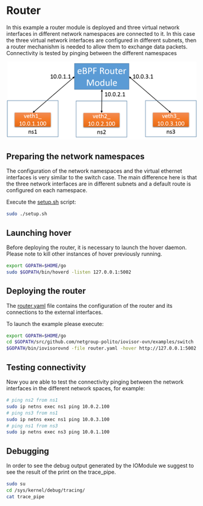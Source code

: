 # Router

In this example a router module is deployed and three virtual network interfaces
in different network namespaces are connected to it.
In this case the three virtual network interfaces are configured in different
subnets, then a router mechanishm is needed to allow them to exchange data packets.
Connectivity is tested by pinging between the different namespaces

<center><a href="../../images/router_tutorial.png"><img src="../../images/router_tutorial.png" width=500></a></center>

## Preparing the network namespaces

The configuration of the network namespaces and the virtual ethernet interfaces
is very similar to the switch case.
The main difference here is that the three network interfaces are in different
subnets and a default route is configured on each namespace.

Execute the [setup.sh](./setup.sh) script:

```bash
sudo ./setup.sh
```

## Launching hover

Before deploying the router, it is necessary to launch the hover daemon.
Please note to kill other instances of hover previously running.

```bash
export GOPATH=$HOME/go
sudo $GOPATH/bin/hoverd -listen 127.0.0.1:5002
```

## Deploying the router

The [router.yaml](./router.yaml) file contains the configuration of the router
and its connections to the external interfaces.

To launch the example please execute:

```bash
export GOPATH=$HOME/go
cd $GOPATH/src/github.com/netgroup-polito/iovisor-ovn/examples/switch
$GOPATH/bin/iovisorovnd -file router.yaml -hover http://127.0.0.1:5002
```

## Testing connectivity

Now you are able to test the connectivity pinging between the network interfaces
in the different network spaces, for example:

```bash
# ping ns2 from ns1
sudo ip netns exec ns1 ping 10.0.2.100
# ping ns3 from ns1
sudo ip netns exec ns1 ping 10.0.3.100
# ping ns1 from ns3
sudo ip netns exec ns3 ping 10.0.1.100
```

## Debugging

In order to see the debug output generated by the IOModule we suggest to see the result of the print on the trace_pipe.

```bash
sudo su
cd /sys/kernel/debug/tracing/
cat trace_pipe
```
